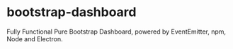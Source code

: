 # bootstrap-dashboard
Fully Functional Pure Bootstrap Dashboard, powered by EventEmitter, npm, Node and Electron.
